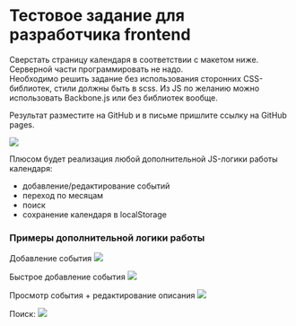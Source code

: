Тестовое задание для разработчика frontend
==========================================

Сверстать страницу календаря в соответствии с макетом ниже.  
Серверной части программировать не надо.  
Необходимо решить задание без использования сторонних CSS-библиотек, стили должны быть в scss.
Из JS по желанию можно использовать Backbone.js или без библиотек вообще.

Результат разместите на GitHub и в письме пришлите ссылку на GitHub pages.

![](mockups/Calendar-HW-01.png)

Плюсом будет реализация любой дополнительной JS-логики работы календаря:
 * добавление/редактирование событий
 * переход по месяцам
 * поиск
 * сохранение календаря в localStorage

### Примеры дополнительной логики работы

Добавление события
![](mockups/Calendar-HW-05.png)

Быстрое добавление события
![](mockups/Calendar-HW-02.png)

Просмотр события + редактирование описания
![](mockups/Calendar-HW-04.png)

Поиск:
![](mockups/Calendar-HW-07.png)




